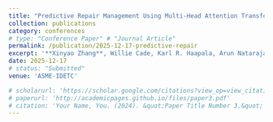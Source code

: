 ```yaml
---
title: "Predictive Repair Management Using Multi-Head Attention Transformer and Online Learning"
collection: publications
category: conferences
# type: "Conference Paper" # "Journal Article" 
permalink: /publication/2025-12-17-predictive-repair
excerpt: '**Xinyao Zhang**, Willie Cade, Karl R. Haapala, Arun Natarajan, Sara Behdad'
date: 2025-12-17
# status: "Submitted"
venue: 'ASME-IDETC'

# scholarurl: 'https://scholar.google.com/citations?view_op=view_citation&hl=en&user=TdLKY9UAAAAJ&sortby=pubdate&citation_for_view=TdLKY9UAAAAJ:P5F9QuxV20EC'
# paperurl: 'http://academicpages.github.io/files/paper3.pdf'
# citation: 'Your Name, You. (2024). &quot;Paper Title Number 3.&quot; <i>GitHub Journal of Bugs</i>. 1(3).'
---
```

